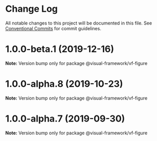 # Change Log

All notable changes to this project will be documented in this file.
See [Conventional Commits](https://conventionalcommits.org) for commit guidelines.

# 1.0.0-beta.1 (2019-12-16)

**Note:** Version bump only for package @visual-framework/vf-figure





# 1.0.0-alpha.8 (2019-10-23)

**Note:** Version bump only for package @visual-framework/vf-figure





# 1.0.0-alpha.7 (2019-09-30)

**Note:** Version bump only for package @visual-framework/vf-figure
